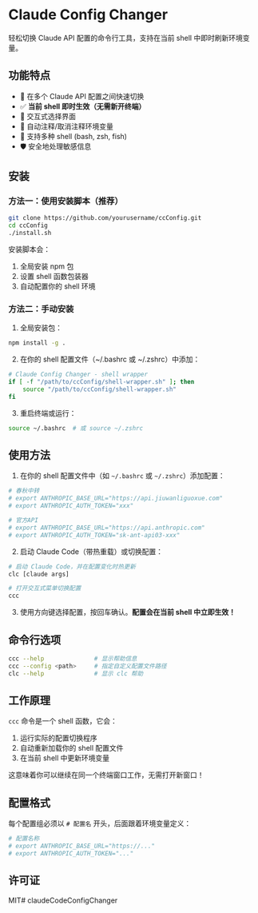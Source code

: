 # Claude Config Changer

轻松切换 Claude API 配置的命令行工具，支持在当前 shell 中即时刷新环境变量。

## 功能特点

- 🔄 在多个 Claude API 配置之间快速切换
- ✅ **当前 shell 即时生效（无需新开终端）**
- 🎯 交互式选择界面
- 📝 自动注释/取消注释环境变量
- 🐚 支持多种 shell (bash, zsh, fish)
- 🛡️ 安全地处理敏感信息

## 安装

### 方法一：使用安装脚本（推荐）

```bash
git clone https://github.com/yourusername/ccConfig.git
cd ccConfig
./install.sh
```

安装脚本会：
1. 全局安装 npm 包
2. 设置 shell 函数包装器
3. 自动配置你的 shell 环境

### 方法二：手动安装

1. 全局安装包：
```bash
npm install -g .
```

2. 在你的 shell 配置文件（~/.bashrc 或 ~/.zshrc）中添加：
```bash
# Claude Config Changer - shell wrapper
if [ -f "/path/to/ccConfig/shell-wrapper.sh" ]; then
    source "/path/to/ccConfig/shell-wrapper.sh"
fi
```

3. 重启终端或运行：
```bash
source ~/.bashrc  # 或 source ~/.zshrc
```

## 使用方法

1. 在你的 shell 配置文件中（如 `~/.bashrc` 或 `~/.zshrc`）添加配置：

```bash
# 春秋中转
# export ANTHROPIC_BASE_URL="https://api.jiuwanliguoxue.com"
# export ANTHROPIC_AUTH_TOKEN="xxx"

# 官方API
# export ANTHROPIC_BASE_URL="https://api.anthropic.com"
# export ANTHROPIC_AUTH_TOKEN="sk-ant-api03-xxx"
```

2. 启动 Claude Code（带热重载）或切换配置：

```bash
# 启动 Claude Code，并在配置变化时热更新
clc [claude args]

# 打开交互式菜单切换配置
ccc
```

3. 使用方向键选择配置，按回车确认。**配置会在当前 shell 中立即生效！**

## 命令行选项

```bash
ccc --help              # 显示帮助信息
ccc --config <path>     # 指定自定义配置文件路径
clc --help              # 显示 clc 帮助
```

## 工作原理

`ccc` 命令是一个 shell 函数，它会：
1. 运行实际的配置切换程序
2. 自动重新加载你的 shell 配置文件
3. 在当前 shell 中更新环境变量

这意味着你可以继续在同一个终端窗口工作，无需打开新窗口！

## 配置格式

每个配置组必须以 `# 配置名` 开头，后面跟着环境变量定义：

```bash
# 配置名称
# export ANTHROPIC_BASE_URL="https://..."
# export ANTHROPIC_AUTH_TOKEN="..."
```

## 许可证

MIT# claudeCodeConfigChanger
